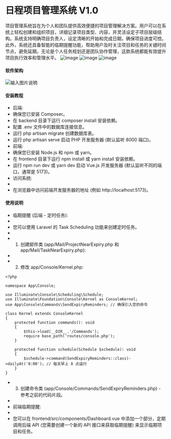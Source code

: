 # 日程项目管理系统 V1.0

项目管理系统旨在为个人和团队提供高效便捷的项目管理解决方案。用户可以在系统上轻松创建和组织项目，详细记录项目类型、内容，并灵活设定子项目层级结构。系统支持明确项目负责人，设定清晰的开始和完成日期，确保项目进度可控。此外，系统还具备智能的临期提醒功能，帮助用户及时关注项目和任务的关键时间节点，避免延期。无论是个人任务规划还是团队协作管理，这款系统都能有效提升项目执行效率和管理水平。
![image](https://github.com/user-attachments/assets/19789953-8ef2-4d2b-a09c-3d556e9b24be)
![image](https://github.com/user-attachments/assets/c565e082-3d8d-4a26-811b-54c42b4b9561)
![image](https://github.com/user-attachments/assets/f16edb74-2a0f-4b3f-92d8-b83f049a3601)


#### 软件架构
![输入图片说明](https://foruda.gitee.com/images/1742215888257689773/dff3179f_1982398.png "屏幕截图")


#### 安装教程

- 后端:
- 确保您已安装 Composer。
- 在 backend 目录下运行 composer install 安装依赖。
- 配置 .env 文件中的数据库连接信息。
- 运行 php artisan migrate 创建数据库表。
- 运行 php artisan serve 启动 PHP 开发服务器 (默认监听 8000 端口)。
- 前端:
- 确保您已安装 Node.js 和 npm 或 yarn。
- 在 frontend 目录下运行 npm install 或 yarn install 安装依赖。   
- 运行 npm run dev 或 yarn dev 启动 Vue.js 开发服务器 (默认监听不同的端口，通常是 5173)。
- 访问系统:
- 
- 在浏览器中访问前端开发服务器的地址 (例如 http://localhost:5173)。


#### 使用说明

- 临期提醒 (后端 - 定时任务):
- 
- 您可以使用 Laravel 的 Task Scheduling 功能来创建定时任务。
- 
- 1. 创建邮件类 (app/Mail/ProjectNearExpiry.php 和 app/Mail/TaskNearExpiry.php):
- 
- 2. 修改 app/Console/Kernel.php:



```
<?php

namespace App\Console;

use Illuminate\Console\Scheduling\Schedule;
use Illuminate\Foundation\Console\Kernel as ConsoleKernel;
use App\Console\Commands\SendExpiryReminders; // 确保引入您的命令

class Kernel extends ConsoleKernel
{
    protected function commands(): void
    {
        $this->load(__DIR__.'/Commands');
        require base_path('routes/console.php');
    }

    protected function schedule(Schedule $schedule): void
    {
        $schedule->command(SendExpiryReminders::class)->dailyAt('8:00'); // 每天早上 8 点运行
    }
}
```

- 3. 创建命令类 (app/Console/Commands/SendExpiryReminders.php) - 参考之前的代码片段。
- 
- 前端临期提醒:
- 
- 您可以在 frontend/src/components/Dashboard.vue 中添加一个部分，定期调用后端 API (您需要创建一个新的 API 接口来获取临期提醒) 来显示临期项目和任务。
